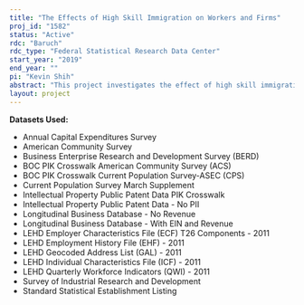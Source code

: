 ```yaml
---
title: "The Effects of High Skill Immigration on Workers and Firms"
proj_id: "1582"
status: "Active"
rdc: "Baruch"
rdc_type: "Federal Statistical Research Data Center"
start_year: "2019"
end_year: ""
pi: "Kevin Shih"
abstract: "This project investigates the effect of high skill immigration on U.S. workers and firms. The effects that foreign workers have on the labor market outcomes of domestic workers remain unsettled. This research aims to identify causal effects by exploiting randomized lotteries of H-1B visas—the main visa for high skill foreign-born individuals to work in the U.S.—that occurred in 2007 and 2008. Confidential Census data is necessary to examine the lotteries because H-1B visas were randomly awarded to individuals with employment agreements with U.S. firms. Because firms span geographical boundaries, the effects that occur within firms may dissipate when analyzing more aggregate units of observation. Lastly, confidential data is also needed to examine important adjustments that take place by workers or firms, and to clarify the timing and dynamics of such effects."
layout: project
---
```


**Datasets Used:**

  - Annual Capital Expenditures Survey 
  - American Community Survey 
  - Business Enterprise Research and Development Survey (BERD) 
  - BOC PIK Crosswalk American Community Survey (ACS) 
  - BOC PIK Crosswalk Current Population Survey-ASEC (CPS) 
  - Current Population Survey March Supplement 
  - Intellectual Property Public Patent Data PIK Crosswalk 
  - Intellectual Property Public Patent Data - No PII 
  - Longitudinal Business Database - No Revenue 
  - Longitudinal Business Database - With EIN and Revenue 
  - LEHD Employer Characteristics File (ECF) T26 Components - 2011 
  - LEHD Employment History File (EHF) - 2011 
  - LEHD Geocoded Address List (GAL) - 2011 
  - LEHD Individual Characteristics File (ICF) - 2011 
  - LEHD Quarterly Workforce Indicators (QWI) - 2011 
  - Survey of Industrial Research and Development 
  - Standard Statistical Establishment Listing 

